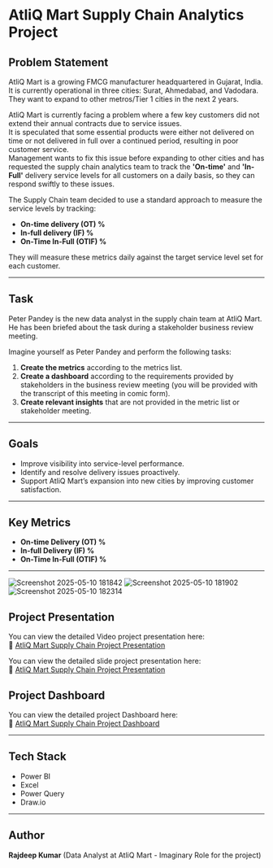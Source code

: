 # AtliQ Mart Supply Chain Analytics Project

## Problem Statement

AtliQ Mart is a growing FMCG manufacturer headquartered in Gujarat, India.  
It is currently operational in three cities: Surat, Ahmedabad, and Vadodara.  
They want to expand to other metros/Tier 1 cities in the next 2 years.

AtliQ Mart is currently facing a problem where a few key customers did not extend their annual contracts due to service issues.  
It is speculated that some essential products were either not delivered on time or not delivered in full over a continued period, resulting in poor customer service.  
Management wants to fix this issue before expanding to other cities and has requested the supply chain analytics team to track the **'On-time'** and **'In-Full'** delivery service levels for all customers on a daily basis, so they can respond swiftly to these issues.

The Supply Chain team decided to use a standard approach to measure the service levels by tracking:
- **On-time delivery (OT) %**
- **In-full delivery (IF) %**
- **On-Time In-Full (OTIF) %**

They will measure these metrics daily against the target service level set for each customer.

---

## Task

Peter Pandey is the new data analyst in the supply chain team at AtliQ Mart.  
He has been briefed about the task during a stakeholder business review meeting.

Imagine yourself as Peter Pandey and perform the following tasks:

1. **Create the metrics** according to the metrics list.
2. **Create a dashboard** according to the requirements provided by stakeholders in the business review meeting (you will be provided with the transcript of this meeting in comic form).
3. **Create relevant insights** that are not provided in the metric list or stakeholder meeting.

---

## Goals

- Improve visibility into service-level performance.
- Identify and resolve delivery issues proactively.
- Support AtliQ Mart’s expansion into new cities by improving customer satisfaction.

---

## Key Metrics

- **On-time Delivery (OT) %**
- **In-full Delivery (IF) %**
- **On-Time In-Full (OTIF) %**

---
![Screenshot 2025-05-10 181842](https://github.com/user-attachments/assets/82906d60-fad6-49e1-bc9c-6be089022c42)
![Screenshot 2025-05-10 181902](https://github.com/user-attachments/assets/5dc79881-afe1-4215-bab9-6f0336bae9e4)
![Screenshot 2025-05-10 182314](https://github.com/user-attachments/assets/23a43f1b-e909-4194-97df-b0009cfdc060)

## Project Presentation
You can view the detailed Video project presentation here:  
🔗 [AtliQ Mart Supply Chain Project Presentation](https://www.linkedin.com/posts/rajdeep-kumar-74607a254_dataanalytics-supplychain-powerbi-activity-7329949429275234304-Jui6?utm_source=share&utm_medium=member_desktop&rcm=ACoAAD6ofqYBiKieuB4NpQTea-SK_COie4EtlTU)

You can view the detailed slide project presentation here:  
🔗 [AtliQ Mart Supply Chain Project Presentation](https://1drv.ms/p/c/505b729f87249fbc/EdWkeTYFt-FDp42pVYhJhDgBX27DsUnqJ9nGayr1hFUlCw?e=FKp5pc)

## Project Dashboard
You can view the detailed project Dashboard here:  
🔗 [AtliQ Mart Supply Chain Project Dashboard](https://drive.google.com/file/d/1BYFJs296siWpdYNS82VvJDFoCz7CZRjc/view?usp=drive_link)

---

## Tech Stack

- Power BI
- Excel
- Power Query
- Draw.io

---

## Author

**Rajdeep Kumar** (Data Analyst at AtliQ Mart - Imaginary Role for the project)

